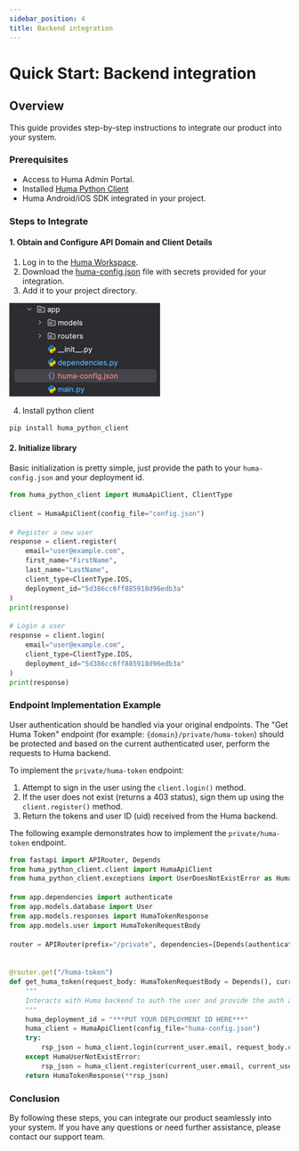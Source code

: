 ```yaml
---
sidebar_position: 4
title: Backend integration
---
```


# Quick Start: Backend integration

## Overview

This guide provides step-by-step instructions to integrate our product into your system.

### Prerequisites

- Access to Huma Admin Portal.
- Installed [Huma Python Client](https://github.com/huma-engineering/huma-python-client)
- Huma Android/iOS SDK integrated in your project.

### Steps to Integrate

#### 1. Obtain and Configure API Domain and Client Details

1. Log in to the [Huma Workspace](https://workspace.huma.com/).
2. Download the [huma-config.json](https://workspace-gcp-uk.api.huma.com/api/integration/v1/configs/backend) file with secrets provided for your integration.
3. Add it to your project directory.

![config_file.png](../../assets/backend_integration_config_file.png)

4. Install python client

```bash
pip install huma_python_client
```

#### 2. Initialize library

Basic initialization is pretty simple, just provide the path to your `huma-config.json` and your deployment id.

```python
from huma_python_client import HumaApiClient, ClientType

client = HumaApiClient(config_file="config.json")

# Register a new user
response = client.register(
    email="user@example.com",
    first_name="FirstName",
    last_name="LastName",
    client_type=ClientType.IOS,
    deployment_id="5d386cc6ff885918d96edb3a"
)
print(response)

# Login a user
response = client.login(
    email="user@example.com",
    client_type=ClientType.IOS,
    deployment_id="5d386cc6ff885918d96edb3a"
)
print(response)
```

### Endpoint Implementation Example

User authentication should be handled via your original endpoints. The "Get Huma Token" endpoint (for example: `{domain}/private/huma-token`) should be protected and based on the current authenticated user, perform the requests to Huma backend.

To implement the `private/huma-token` endpoint:

1. Attempt to sign in the user using the `client.login()` method.
2. If the user does not exist (returns a 403 status), sign them up using the `client.register()` method.
3. Return the tokens and user ID (uid) received from the Huma backend.

The following example demonstrates how to implement the `private/huma-token` endpoint.

```py
from fastapi import APIRouter, Depends
from huma_python_client.client import HumaApiClient
from huma_python_client.exceptions import UserDoesNotExistError as HumaUserNotExistError

from app.dependencies import authenticate
from app.models.database import User
from app.models.responses import HumaTokenResponse
from app.models.user import HumaTokenRequestBody

router = APIRouter(prefix="/private", dependencies=[Depends(authenticate)], tags=['Huma'])


@router.get("/huma-token")
def get_huma_token(request_body: HumaTokenRequestBody = Depends(), current_user: User = Depends(authenticate)) -> HumaTokenResponse:
    """
    Interacts with Huma backend to auth the user and provide the auth and refresh tokens for Huma sdk.
    """
    huma_deployment_id = "***PUT YOUR DEPLOYMENT ID HERE***"
    huma_client = HumaApiClient(config_file="huma-config.json")
    try:
        rsp_json = huma_client.login(current_user.email, request_body.client_type, huma_deployment_id)
    except HumaUserNotExistError:
        rsp_json = huma_client.register(current_user.email, current_user.firstName, current_user.lastName, request_body.client_type, huma_deployment_id)
    return HumaTokenResponse(**rsp_json)
```

### Conclusion

By following these steps, you can integrate our product seamlessly into your system. If you have any questions or need further assistance, please contact our support team.
